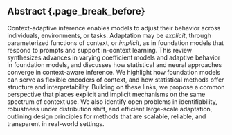 ## Abstract {.page_break_before}

Context-adaptive inference enables models to adjust their behavior across individuals, environments, or tasks. 
Adaptation may be *explicit*, through parameterized functions of context, or *implicit*, as in foundation models that respond to prompts and support in-context learning. 
This review synthesizes advances in varying coefficient models and adaptive behavior in foundation models, and discusses how statistical and neural approaches converge in context-aware inference. 
We highlight how foundation models can serve as flexible encoders of context, and how statistical methods offer structure and interpretability. 
Building on these links, we propose a common perspective that places explicit and implicit mechanisms on the same spectrum of context use. 
We also identify open problems in identifiability, robustness under distribution shift, and efficient large-scale adaptation, outlining design principles for methods that are scalable, reliable, and transparent in real-world settings.
